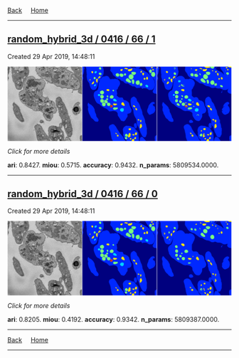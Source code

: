 
[Back](..)&nbsp;&nbsp;&nbsp;&nbsp;&nbsp;[Home](https://leapmanlab.github.io/snapshots)

---

<div class="summary"><a href="1"><h2>random_hybrid_3d / 0416 / 66 / 1</h2></a><p>Created 29 Apr 2019, 14:48:11
</p><a href="1"><img src="1/media/summary.png" align="center"></a><p>
<i>Click for more details</i>
</p></div>

**ari**: 0.8427. **miou**: 0.5715. **accuracy**: 0.9432. **n_params**: 5809534.0000. 

---

<div class="summary"><a href="0"><h2>random_hybrid_3d / 0416 / 66 / 0</h2></a><p>Created 29 Apr 2019, 14:48:11
</p><a href="0"><img src="0/media/summary.png" align="center"></a><p>
<i>Click for more details</i>
</p></div>

**ari**: 0.8205. **miou**: 0.4192. **accuracy**: 0.9342. **n_params**: 5809387.0000. 

---

[Back](..)&nbsp;&nbsp;&nbsp;&nbsp;&nbsp;[Home](https://leapmanlab.github.io/snapshots)

---